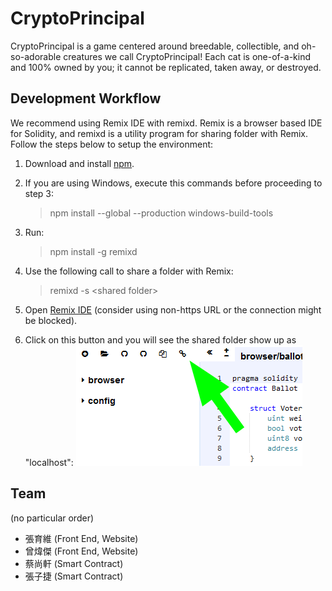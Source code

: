 # CryptoPrincipal

CryptoPrincipal is a game centered around breedable, collectible, and oh-so-adorable creatures we call CryptoPrincipal! Each cat is one-of-a-kind and 100% owned by you; it cannot be replicated, taken away, or destroyed.

## Development Workflow

We recommend using Remix IDE with remixd. Remix is a browser based IDE for Solidity, and remixd is a utility program for sharing folder with Remix. Follow the steps below to setup the environment:

1. Download and install [npm](https://nodejs.org/en/download/).
2. If you are using Windows, execute this commands before proceeding to step 3:

   > npm install --global --production windows-build-tools

3. Run:

   > npm install -g remixd

4. Use the following call to share a folder with Remix:

   > remixd -s \<shared folder\>

5. Open [Remix IDE](http://remix.ethereum.org/) (consider using non-https URL or the connection might be blocked).

6. Click on this button and you will see the shared folder show up as "localhost":
   ![button](./image/readme_remix_ide.png)

## Team

(no particular order)

* 張育維 (Front End, Website)
* 曾煒傑 (Front End, Website)
* 蔡尚軒 (Smart Contract)
* 張子捷 (Smart Contract)